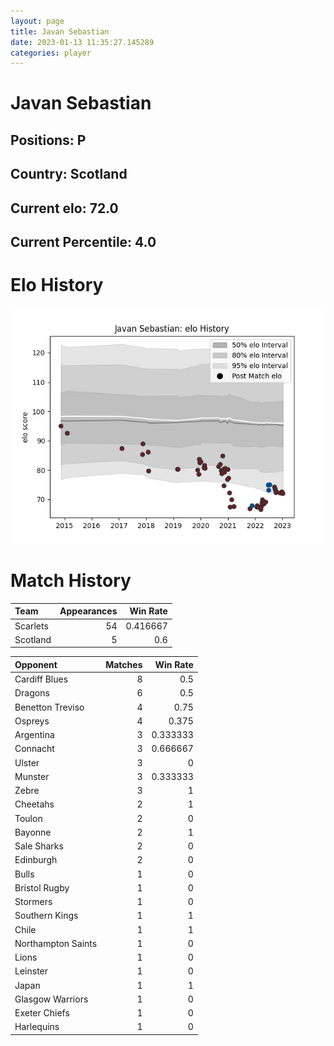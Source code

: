 ```yaml
---  
layout: page  
title: Javan Sebastian  
date: 2023-01-13 11:35:27.145289  
categories: player  
---
```

# Javan Sebastian

## Positions: P

## Country: Scotland

## Current elo: 72.0

## Current Percentile: 4.0

# Elo History


![elo history](history_JavanSebastian.png)
# Match History


| Team     |   Appearances |   Win Rate |
|:---------|--------------:|-----------:|
| Scarlets |            54 |   0.416667 |
| Scotland |             5 |   0.6      |

| Opponent           |   Matches |   Win Rate |
|:-------------------|----------:|-----------:|
| Cardiff Blues      |         8 |   0.5      |
| Dragons            |         6 |   0.5      |
| Benetton Treviso   |         4 |   0.75     |
| Ospreys            |         4 |   0.375    |
| Argentina          |         3 |   0.333333 |
| Connacht           |         3 |   0.666667 |
| Ulster             |         3 |   0        |
| Munster            |         3 |   0.333333 |
| Zebre              |         3 |   1        |
| Cheetahs           |         2 |   1        |
| Toulon             |         2 |   0        |
| Bayonne            |         2 |   1        |
| Sale Sharks        |         2 |   0        |
| Edinburgh          |         2 |   0        |
| Bulls              |         1 |   0        |
| Bristol Rugby      |         1 |   0        |
| Stormers           |         1 |   0        |
| Southern Kings     |         1 |   1        |
| Chile              |         1 |   1        |
| Northampton Saints |         1 |   0        |
| Lions              |         1 |   0        |
| Leinster           |         1 |   0        |
| Japan              |         1 |   1        |
| Glasgow Warriors   |         1 |   0        |
| Exeter Chiefs      |         1 |   0        |
| Harlequins         |         1 |   0        |